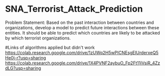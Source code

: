 # SNA_Terrorist_Attack_Prediction
Problem Statement:
Based on the past interaction between countries and organizations, develop a model to predict future interactions between these entities. 
It should be able to predict which countries are likely to be attacked by which terrorist organizations.

#Links of algorithms applied but didn't work
https://colab.research.google.com/drive/1zUWq2H5wPICNEsgEIUrderxeQ5He0j-r?usp=sharing
https://colab.research.google.com/drive/1X4PVNF2aybuO_Fp2Ft11jVsiR_4ZzdLG?usp=sharing
